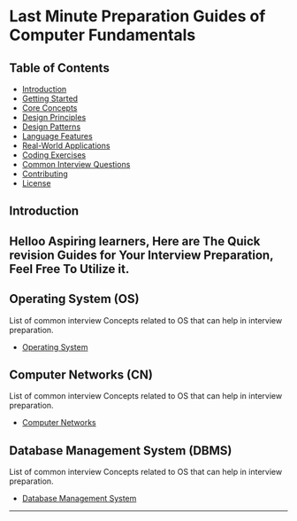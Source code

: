 # Last Minute Preparation Guides of Computer Fundamentals



## Table of Contents
- [Introduction](#introduction)
- [Getting Started](#getting-started)
- [Core Concepts](#core-concepts)
- [Design Principles](#design-principles)
- [Design Patterns](#design-patterns)
- [Language Features](#language-features)
- [Real-World Applications](#real-world-applications)
- [Coding Exercises](#coding-exercises)
- [Common Interview Questions](#common-interview-questions)
- [Contributing](#contributing)
- [License](#license)

## Introduction
## Helloo Aspiring learners, Here are The Quick revision Guides for Your Interview Preparation, Feel Free To Utilize it.


## Operating System (OS)
List of common interview Concepts related to OS that can help in interview preparation.

- [Operating System](./OperatingSystem.md)

## Computer Networks (CN)
List of common interview Concepts related to OS that can help in interview preparation.

- [Computer Networks](./ComputerNetwork.md)

## Database Management System (DBMS)
List of common interview Concepts related to OS that can help in interview preparation.

- [Database Management System](./DBMS.md)


---

